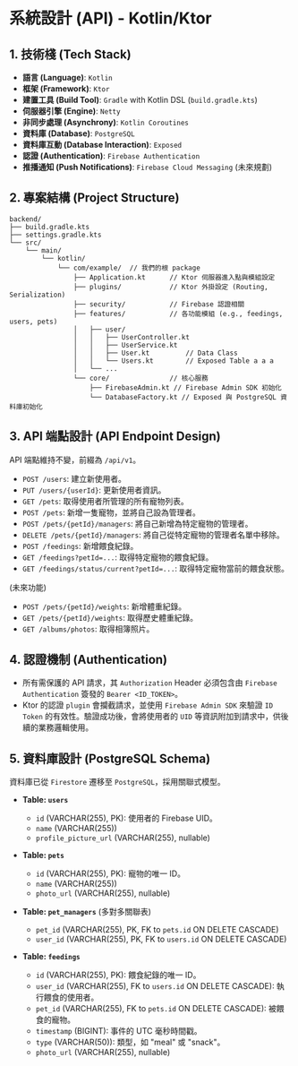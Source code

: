 # 系統設計 (API) - Kotlin/Ktor

## 1. 技術棧 (Tech Stack)

*   **語言 (Language)**: `Kotlin`
*   **框架 (Framework)**: `Ktor`
*   **建置工具 (Build Tool)**: `Gradle` with Kotlin DSL (`build.gradle.kts`)
*   **伺服器引擎 (Engine)**: `Netty`
*   **非同步處理 (Asynchrony)**: `Kotlin Coroutines`
*   **資料庫 (Database)**: `PostgreSQL`
*   **資料庫互動 (Database Interaction)**: `Exposed`
*   **認證 (Authentication)**: `Firebase Authentication`
*   **推播通知 (Push Notifications)**: `Firebase Cloud Messaging` (未來規劃)

## 2. 專案結構 (Project Structure)

```
backend/
├── build.gradle.kts
├── settings.gradle.kts
└── src/
    └── main/
        └── kotlin/
            └── com/example/  // 我們的根 package
                ├── Application.kt      // Ktor 伺服器進入點與模組設定
                ├── plugins/            // Ktor 外掛設定 (Routing, Serialization)
                ├── security/           // Firebase 認證相關
                ├── features/           // 各功能模組 (e.g., feedings, users, pets)
                │   ├── user/
                │   │   ├── UserController.kt
                │   │   ├── UserService.kt
                │   │   ├── User.kt         // Data Class
                │   │   └── Users.kt        // Exposed Table a a a
                │   └── ...
                └── core/               // 核心服務
                    ├── FirebaseAdmin.kt // Firebase Admin SDK 初始化
                    └── DatabaseFactory.kt // Exposed 與 PostgreSQL 資料庫初始化
```

## 3. API 端點設計 (API Endpoint Design)

API 端點維持不變，前綴為 `/api/v1`。

*   `POST /users`: 建立新使用者。
*   `PUT /users/{userId}`: 更新使用者資訊。
*   `GET /pets`: 取得使用者所管理的所有寵物列表。
*   `POST /pets`: 新增一隻寵物，並將自己設為管理者。
*   `POST /pets/{petId}/managers`: 將自己新增為特定寵物的管理者。
*   `DELETE /pets/{petId}/managers`: 將自己從特定寵物的管理者名單中移除。
*   `POST /feedings`: 新增餵食紀錄。
*   `GET /feedings?petId=...`: 取得特定寵物的餵食紀錄。
*   `GET /feedings/status/current?petId=...`: 取得特定寵物當前的餵食狀態。

(未來功能)
*   `POST /pets/{petId}/weights`: 新增體重紀錄。
*   `GET /pets/{petId}/weights`: 取得歷史體重紀錄。
*   `GET /albums/photos`: 取得相簿照片。

## 4. 認證機制 (Authentication)

*   所有需保護的 API 請求，其 `Authorization` Header 必須包含由 `Firebase Authentication` 簽發的 `Bearer <ID_TOKEN>`。
*   Ktor 的認證 `plugin` 會攔截請求，並使用 `Firebase Admin SDK` 來驗證 `ID Token` 的有效性。驗證成功後，會將使用者的 `UID` 等資訊附加到請求中，供後續的業務邏輯使用。

## 5. 資料庫設計 (PostgreSQL Schema)

資料庫已從 `Firestore` 遷移至 `PostgreSQL`，採用關聯式模型。

*   **Table: `users`**
    *   `id` (VARCHAR(255), PK): 使用者的 Firebase UID。
    *   `name` (VARCHAR(255))
    *   `profile_picture_url` (VARCHAR(255), nullable)

*   **Table: `pets`**
    *   `id` (VARCHAR(255), PK): 寵物的唯一 ID。
    *   `name` (VARCHAR(255))
    *   `photo_url` (VARCHAR(255), nullable)

*   **Table: `pet_managers`** (多對多關聯表)
    *   `pet_id` (VARCHAR(255), PK, FK to `pets.id` ON DELETE CASCADE)
    *   `user_id` (VARCHAR(255), PK, FK to `users.id` ON DELETE CASCADE)

*   **Table: `feedings`**
    *   `id` (VARCHAR(255), PK): 餵食紀錄的唯一 ID。
    *   `user_id` (VARCHAR(255), FK to `users.id` ON DELETE CASCADE): 執行餵食的使用者。
    *   `pet_id` (VARCHAR(255), FK to `pets.id` ON DELETE CASCADE): 被餵食的寵物。
    *   `timestamp` (BIGINT): 事件的 UTC 毫秒時間戳。
    *   `type` (VARCHAR(50)): 類型，如 "meal" 或 "snack"。
    *   `photo_url` (VARCHAR(255), nullable)

